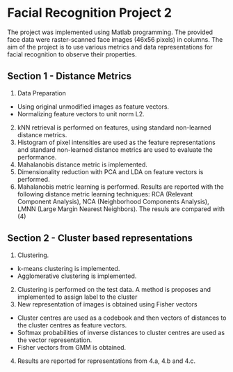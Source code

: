 # Facial Recognition Project 2
The project was implemented using Matlab programming. The provided face data were raster-scanned face images (46x56 pixels) in columns.
The aim of the project is to use various metrics and data representations for facial recognition to observe their properties.

## Section 1 - Distance Metrics 
1) Data Preparation 
- Using original unmodified images as feature vectors.
- Normalizing feature vectors to unit norm L2.

2) kNN retrieval is performed on features, using standard non-learned distance metrics.
3) Histogram of pixel intensities are used as the feature representations and standard non-learned distance metrics are used to evaluate the performance.
4) Mahalanobis distance metric is implemented.
5) Dimensionality reduction with PCA and LDA on feature
vectors is performed.
6) Mahalanobis metric learning is performed. Results are reported with the following distance metric learning techniques: RCA
(Relevant Component Analysis), NCA (Neighborhood Components Analysis), LMNN
(Large Margin Nearest Neighbors). The resuls are compared with (4)


## Section 2 - Cluster based representations
1) Clustering.
- k-means clustering is implemented.
- Agglomerative clustering is implemented.
2) Clustering is performed on the test data. A method is proposes and implemented to assign label to the cluster
3) New representation of images is obtained using Fisher vectors
- Cluster centres are used as a codebook and then vectors of distances to the cluster centres as
feature vectors.
- Softmax probabilities of inverse distances to cluster centres are used as the vector representation.
- Fisher vectors from GMM is obtained.
4) Results are reported for representations from 4.a, 4.b and 4.c.
